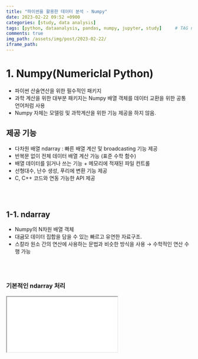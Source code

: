 ```yaml
---
title: "파이썬을 활용한 데이터 분석 - Numpy"
date: 2023-02-22 09:52 +0900
categories: [study, data analysis]
tags: [python, dataanalysis, pandas, numpy, jupyter, study]     # TAG names should always be lowercase
comments: true
img_path: /assets/img/post/2023-02-22/
iframe_path:
---
```


# 1. Numpy(Numericlal Python)
- 파이썬 산술연산을 위한 필수적인 패키지
- 과학 계산을 위한 대부분 패키지는 Numpy 배열 객체를 데이터 교환을 위한 공통 언어처럼 사용
- Numpy 자체는 모델링 및 과학계산을 위한 기능 제공을 하지 않음.
## 제공 기능
- 다차원 배열 ndarray : 빠른 배열 계산 및 broadcasting 기능 제공
- 반복문 없이 전체 데이터 배열 계산 가능 (표준 수학 함수)
- 배열 데이터를 읽거나 쓰는 기능 + 메모리에 적재된 파일 컨트롤
- 선형대수, 난수 생성, 푸리에 변환 기능 제공
- C, C++ 코드와 연동 가능한 API 제공
<br>
<br>


## 1-1. ndarray
- Numpy의 N차원 배열 객체
- 대귬모 데이터 집합을 담을 수 있는 빠르고 유연한 자료구조.
- 스칼라 원소 간의 연산에 사용하는 문법과 비슷한 방식을 사용 → 수학적인 연산 수행 가능
<br>
<br>

### 기본적인 ndarray 처리
<iframe id="f1" name="f1" src="/assets/iframes/jupyternotebook/test.html">Jupyter Notebook</iframe>